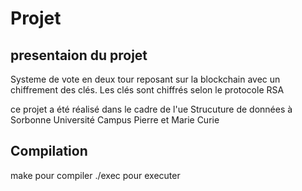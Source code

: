 # Projet

## presentaion du projet

Systeme de vote en deux tour reposant sur la blockchain avec un chiffrement des clés.
Les clés sont chiffrés selon le protocole RSA 

ce projet a été réalisé dans le cadre de l'ue Strucuture de données à Sorbonne Université Campus Pierre et Marie Curie

## Compilation

make pour compiler
./exec pour executer
